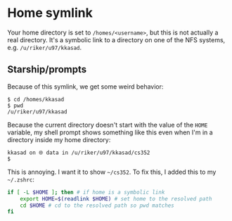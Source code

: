 # Home symlink

Your home directory is set to `/homes/<username>`, but this is not actually
a real directory. It's a symbolic link to a directory on one of the NFS
systems, e.g. `/u/riker/u97/kkasad`.

## Starship/prompts

Because of this symlink, we get some weird behavior:

```
$ cd /homes/kkasad
$ pwd
/u/riker/u97/kkasad
```

Because the current directory doesn't start with the value of the `HOME`
variable, my shell prompt shows something like this even when I'm in
a directory inside my home directory:

```
kkasad on 🌐 data in /u/riker/u97/kkasad/cs352
$
```
This is annoying. I want it to show `~/cs352`. To fix this, I added this to my `~/.zshrc`:
```sh
if [ -L $HOME ]; then # if home is a symbolic link
	export HOME=$(readlink $HOME) # set home to the resolved path
	cd $HOME # cd to the resolved path so pwd matches
fi
```
